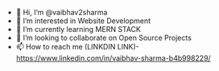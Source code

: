 - 👋 Hi, I’m @vaibhav2sharma
- 👀 I’m interested in Website Development
- 🌱 I’m currently learning MERN STACK
- 💞️ I’m looking to collaborate on Open Source Projects
- 📫 How to reach me (LINKDIN LINK)-https://www.linkedin.com/in/vaibhav-sharma-b4b998229/

<!---
vaibhav2sharma/vaibhav2sharma is a ✨ special ✨ repository because its `README.md` (this file) appears on your GitHub profile.
You can click the Preview link to take a look at your changes.
--->
